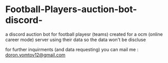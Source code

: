 # Football-Players-auction-bot-discord-
a discord auction bot for football playesr (teams)
created for a ocm (online career mode) server using their data so the data won't be discluse 


for further inquirments (and data requesting) you can mail me : doron.yomtov12@gmail.com
